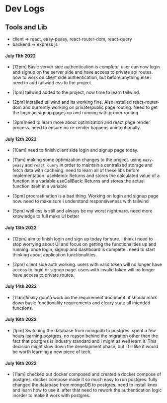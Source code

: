 # Dev Logs

## Tools and Lib

- client => react, easy-peasy, react-router-dom, react-query
- backend => express js

#### **July 11th 2022**

- [12pm] Basic server side authentication is complete. user can now login and signup on the server side and have access to private api routes. now to work on client side authentication, but before anything else i need to add tailwind css to the project.

- [1pm] tailwind added to the project, now time to learn tailwind.

- [2pm] installed tailwind and its working fine. Also installed react-router-dom and currently working on private/public page routing. Need to get the login ad signup pages up and running with proper routing.

- [3pm]need to learn more about optimization and react page render process. need to ensure no re-render happens unintentionally.

#### **July 12th 2022**

- [10am] need to finish client side login and signup page today.

- [11am] making some optimization changes to the project. using `easy-peasy` and `react query` in order to maintain a centralized storage and fetch data with cacheing. need to learn all of these libs before implementation.
  useMemo: Returns and stores the calculated value of a function in a variable
  useCallBack: Returns and stores the actual function itself in a variable

- [3pm] procrastination is a bad thing. Working on login and signup page now. need to make sure i understand responsiveness with tailwind

- [5pm] well css is still and always be my worst nightmare. need more knowledge to full make UI better

#### **July 13th 2022**

- [12pm] aim to finish login and sign up today for sure. i think i need to stop worrying about UI and focus on getting the functionalities up and running. once login, signup and dashboard is complete i need to start thinking about application functionalities.

- [2pm] client side auth working. users with valid token will no longer have access to login or signup page. users with invalid token will no longer have access to private routes.

#### **July 14th 2022**

- [11am]finally gonna work on the requirement document. it should mark down basic functionality requirements and cleary state all intended functions.

#### **July 16th 2022**

- [1pm] Switching the database from mongodb to postgres. spent a few hours learning postgres. no reason behind the migration other then the fact that postgres is industry standard and i might as well learn it. This decision might slow down the development phase, but i fill like it would be worth learning a new piece of tech.

#### **July 16th 2022**

- [11am] checked out docker composed and created a docker compose of postgres. docker compose made it so much easy to run postgres. fully changed the database from mongoDB to postgres. need to install knex and learn how to use it. after that need to rework the authentication logic inorder to make it work with postgres.
